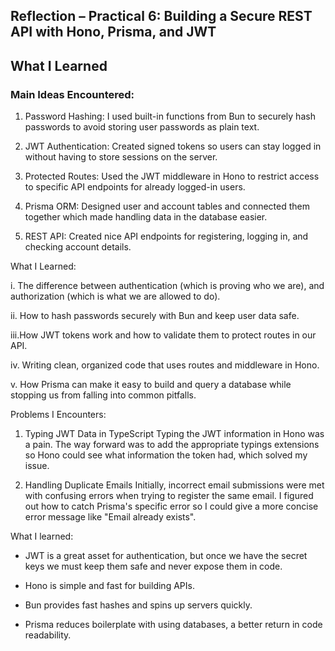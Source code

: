 ## Reflection – Practical 6: Building a Secure REST API with Hono, Prisma, and JWT

## What I Learned 

### Main Ideas Encountered:

1.  Password Hashing: I used built-in functions from Bun to securely hash passwords to avoid storing user passwords as plain text.

2.  JWT Authentication: Created signed tokens so users can stay logged in without having to store sessions on the server.

2.  Protected Routes: Used the JWT middleware in Hono to restrict access to specific API endpoints for already logged-in users.

3.  Prisma ORM: Designed user and account tables and connected them together which made handling data in the database easier.

4.  REST API: Created nice API endpoints for registering, logging in, and checking account details.

What I Learned:

i.  The difference between authentication (which is proving who we are), and authorization (which is what we are allowed to do).

ii. How to hash passwords securely with Bun and keep user data safe.

iii.How JWT tokens work and how to validate them to protect routes in our API.

iv. Writing clean, organized code that uses routes and middleware in Hono.

v.  How Prisma can make it easy to build and query a database while stopping us from falling into common pitfalls.

Problems I Encounters:

1. Typing JWT Data in TypeScript
Typing the JWT information in Hono was a pain. The way forward was to add the appropriate typings extensions so Hono could see what information the token had, which solved my issue.

2. Handling Duplicate Emails
Initially, incorrect email submissions were met with confusing errors when trying to register the same email. I figured out how to catch Prisma's specific error so I could give a more concise error message like "Email already exists".

What I learned:

- JWT is a great asset for authentication, but once we have the secret keys we must keep them safe and never expose them in code.

- Hono is simple and fast for building APIs.

- Bun provides fast hashes and spins up servers quickly.

- Prisma reduces boilerplate with using databases, a better return in code readability.